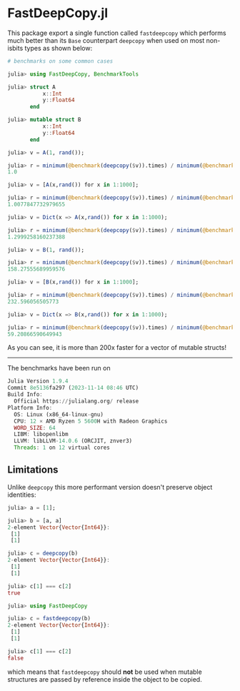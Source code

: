 # FastDeepCopy.jl

This package export a single function called `fastdeepcopy` which performs much better than its `Base` counterpart `deepcopy` when used on most non-isbits types as shown below:

```julia
# benchmarks on some common cases

julia> using FastDeepCopy, BenchmarkTools

julia> struct A
           x::Int
           y::Float64
       end

julia> mutable struct B
           x::Int
           y::Float64
       end

julia> v = A(1, rand());

julia> r = minimum(@benchmark(deepcopy($v)).times) / minimum(@benchmark(fastdeepcopy($v)).times)
1.0

julia> v = [A(x,rand()) for x in 1:1000];

julia> r = minimum(@benchmark(deepcopy($v)).times) / minimum(@benchmark(fastdeepcopy($v)).times)
1.0077847732979655

julia> v = Dict(x => A(x,rand()) for x in 1:1000);

julia> r = minimum(@benchmark(deepcopy($v)).times) / minimum(@benchmark(fastdeepcopy($v)).times)
1.2999258160237388

julia> v = B(1, rand());

julia> r = minimum(@benchmark(deepcopy($v)).times) / minimum(@benchmark(fastdeepcopy($v)).times)
158.27555689959576

julia> v = [B(x,rand()) for x in 1:1000];

julia> r = minimum(@benchmark(deepcopy($v)).times) / minimum(@benchmark(fastdeepcopy($v)).times)
232.596056505773

julia> v = Dict(x => B(x,rand()) for x in 1:1000);

julia> r = minimum(@benchmark(deepcopy($v)).times) / minimum(@benchmark(fastdeepcopy($v)).times)
59.20866590649943
```

As you can see, it is more than 200x faster for a vector of mutable structs!

---

The benchmarks have been run on

```julia
Julia Version 1.9.4
Commit 8e5136fa297 (2023-11-14 08:46 UTC)
Build Info:
  Official https://julialang.org/ release
Platform Info:
  OS: Linux (x86_64-linux-gnu)
  CPU: 12 × AMD Ryzen 5 5600H with Radeon Graphics
  WORD_SIZE: 64
  LIBM: libopenlibm
  LLVM: libLLVM-14.0.6 (ORCJIT, znver3)
  Threads: 1 on 12 virtual cores
```

## Limitations

Unlike `deepcopy` this more performant version doesn't preserve object identities:

```julia
julia> a = [1];

julia> b = [a, a]
2-element Vector{Vector{Int64}}:
 [1]
 [1]

julia> c = deepcopy(b)
2-element Vector{Vector{Int64}}:
 [1]
 [1]

julia> c[1] === c[2]
true

julia> using FastDeepCopy

julia> c = fastdeepcopy(b)
2-element Vector{Vector{Int64}}:
 [1]
 [1]

julia> c[1] === c[2]
false
```

which means that `fastdeepcopy` should **not** be used when mutable structures are passed by reference inside the object to be copied.
